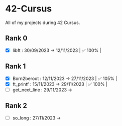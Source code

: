 # 42-Cursus

All of my projects during 42 Cursus.

## Rank 0
- [x] libft : 30/09/2023 -> 12/11/2023 | ✅ 100% |
## Rank 1
- [x] Born2beroot : 12/11/2023 -> 27/11/2023 | ✅ 105% |
- [x] ft_printf : 15/11/2023 -> 29/11/2023 | ✅ 100% |
- [ ] get_next_line : 29/11/2023 ->
## Rank 2
- [ ] so_long : 27/11/2023 ->
